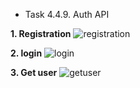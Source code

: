 - Task 4.4.9. Auth API

**1. Registration**
![registration](https://github.com/santaz0r/authapi/assets/49832619/958bcabe-e081-4437-b3d3-2c1d97f0b0af)

**2. login**
![login](https://github.com/santaz0r/authapi/assets/49832619/484d7c46-41df-4c10-a069-9dc8be27b1f1)

**3. Get user**
![getuser](https://github.com/santaz0r/authapi/assets/49832619/d630a1ed-0567-4d82-97fa-ef5b447171e6)

